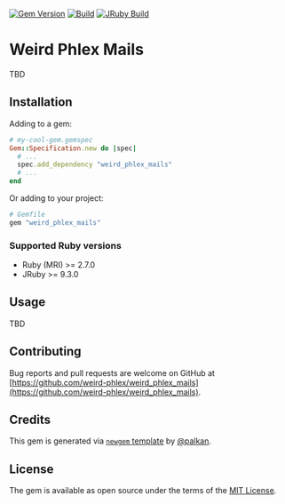 [![Gem Version](https://badge.fury.io/rb/weird_phlex_mails.svg)](https://rubygems.org/gems/weird_phlex_mails)
[![Build](https://github.com/weird-phlex/weird_phlex_mails/workflows/Build/badge.svg)](https://github.com/palkan/weird_phlex_mails/actions)
[![JRuby Build](https://github.com/weird-phlex/weird_phlex_mails/workflows/JRuby%20Build/badge.svg)](https://github.com/weird-phlex/weird_phlex_mails/actions)

# Weird Phlex Mails

TBD

## Installation

Adding to a gem:

```ruby
# my-cool-gem.gemspec
Gem::Specification.new do |spec|
  # ...
  spec.add_dependency "weird_phlex_mails"
  # ...
end
```

Or adding to your project:

```ruby
# Gemfile
gem "weird_phlex_mails"
```

### Supported Ruby versions

- Ruby (MRI) >= 2.7.0
- JRuby >= 9.3.0

## Usage

TBD

## Contributing

Bug reports and pull requests are welcome on GitHub at [https://github.com/weird-phlex/weird_phlex_mails](https://github.com/weird-phlex/weird_phlex_mails).

## Credits

This gem is generated via [`newgem` template](https://github.com/palkan/newgem) by [@palkan](https://github.com/palkan).

## License

The gem is available as open source under the terms of the [MIT License](http://opensource.org/licenses/MIT).
